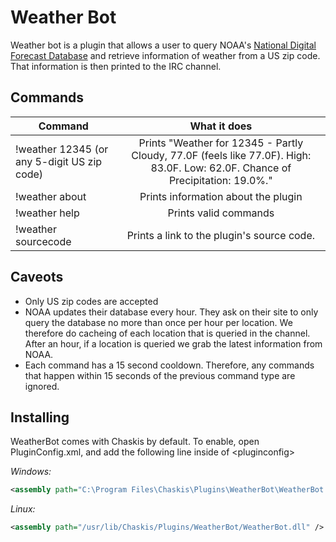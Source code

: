 Weather Bot
========

Weather bot is a plugin that allows a user to query NOAA's [National Digital Forecast Database](http://graphical.weather.gov/xml/) and retrieve information of weather from a US zip code.  That information is then printed to the IRC channel.

Commands
------

| Command | What it does |
| ------- | :----------: |
| !weather 12345 (or any 5-digit US zip code) | Prints "Weather for 12345 - Partly Cloudy, 77.0F (feels like 77.0F). High: 83.0F. Low: 62.0F. Chance of Precipitation: 19.0%."|
| !weather about | Prints information about the plugin |
| !weather help | Prints valid commands |
| !weather sourcecode | Prints a link to the plugin's source code.

Caveots
------
  * Only US zip codes are accepted
  * NOAA updates their database every hour.  They ask on their site to only query the database no more than once per hour per location.  We therefore do cacheing of each location that is queried in the channel.  After an hour, if a location is queried we grab the latest information from NOAA.
  * Each command has a 15 second cooldown.  Therefore, any commands that happen within 15 seconds of the previous command type are ignored.

Installing
------

WeatherBot comes with Chaskis by default. To enable, open PluginConfig.xml, and add the following line inside of &lt;pluginconfig&gt;

*Windows:*
```XML
<assembly path="C:\Program Files\Chaskis\Plugins\WeatherBot\WeatherBot.dll" />
```

*Linux:*
```XML
<assembly path="/usr/lib/Chaskis/Plugins/WeatherBot/WeatherBot.dll" />
```